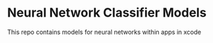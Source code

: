# Neural Network Classifier Models

This repo contains models for neural networks within apps in xcode 
